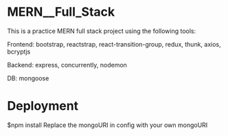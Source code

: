 # MERN__Full_Stack

This is a practice MERN full stack project using the following tools:


Frontend:
bootstrap,
reactstrap,
react-transition-group,
redux, 
thunk, 
axios, 
bcryptjs

Backend:
express, 
concurrently, 
nodemon

DB:
mongoose 


# Deployment
$npm install
Replace the mongoURI in config with your own mongoURI

